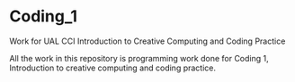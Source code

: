 # Coding_1
Work for UAL CCI Introduction to Creative Computing and Coding Practice

All the work in this repository is programming work done for Coding 1, Introduction to creative computing and coding practice. 
